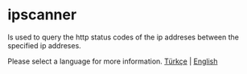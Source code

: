 # ipscanner
Is used to query the http status codes of the ip addreses between the specified ip addreses.

Please select a language for more information.
<a href="https://github.com/aliyilmaz/ipscanner/blob/master/TR_README.md">Türkçe</a> | <a href="https://github.com/aliyilmaz/ipscanner/blob/master/EN_README.md">English</a> 

